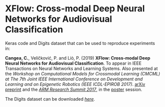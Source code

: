 # XFlow: Cross-modal Deep Neural Networks for Audiovisual Classification

Keras code and Digits dataset that can be used to reproduce experiments in:

**Cangea, C.**, Veličković, P. and Liò, P. (2019) **XFlow: Cross-modal Deep Neural Networks for Audiovisual Classification**. To appear in IEEE Transactions on Neural Networks and Learning Systems. Also presented at the *Workshop on Computational Models for Crossmodal Learning (CMCML) at The 7th Joint IEEE International Conference on Development and Learning and on Epigenetic Robotics (IEEE ICDL-EPIROB 2017)*. [arXiv preprint](https://arxiv.org/abs/1709.00572) and the [*ARM Research Summit 2017*](https://developer.arm.com/research/summit/previous-summits/2017/speakers), in the [poster](http://www.cl.cam.ac.uk/~ccc53/files/posterXFlow_A1.pdf) session.

The Digits dataset can be downloaded [*here*](https://www.cl.cam.ac.uk/~ccc53/files/digits.tar.gz).
